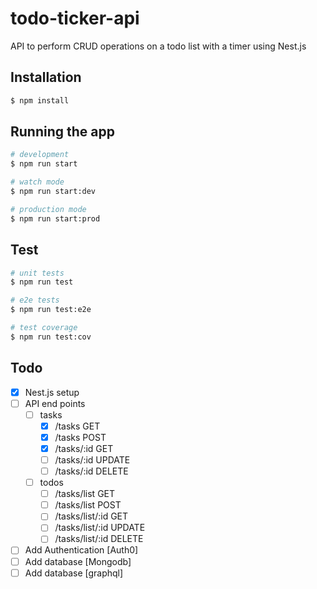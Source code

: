 # todo-ticker-api

API to perform CRUD operations on a todo list with a timer using Nest.js

## Installation

```bash
$ npm install
```

## Running the app

```bash
# development
$ npm run start

# watch mode
$ npm run start:dev

# production mode
$ npm run start:prod
```

## Test

```bash
# unit tests
$ npm run test

# e2e tests
$ npm run test:e2e

# test coverage
$ npm run test:cov
```

## Todo

- [x] Nest.js setup
- [ ] API end points
  - [ ] tasks
    - [x] /tasks GET
    - [x] /tasks POST
    - [x] /tasks/:id GET
    - [ ] /tasks/:id UPDATE
    - [ ] /tasks/:id DELETE
  - [ ] todos
    - [ ] /tasks/list GET
    - [ ] /tasks/list POST
    - [ ] /tasks/list/:id GET
    - [ ] /tasks/list/:id UPDATE
    - [ ] /tasks/list/:id DELETE
- [ ] Add Authentication [Auth0]
- [ ] Add database [Mongodb]
- [ ] Add database [graphql]
